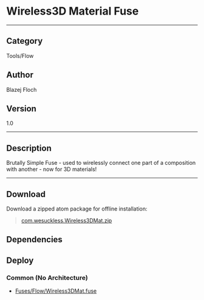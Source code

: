# Wireless3D Material Fuse
___

## Category
Tools/Flow

## Author
Blazej Floch

## Version
1.0

___

## Description
Brutally Simple Fuse - used to wirelessly connect one part of a composition with another - now for 3D materials!

___

## Download

Download a zipped atom package for offline installation:
> [com.wesuckless.Wireless3DMat.zip](https://gitlab.com/WeSuckLess/Reactor/-/archive/master/Reactor-master.zip?path=Atoms/com.wesuckless.Wireless3DMat)  

## Dependencies

## Deploy

### Common (No Architecture)

<ul>
<li><a href="https://gitlab.com/WeSuckLess/Reactor/-/blob/master/Atoms/com.wesuckless.Wireless3DMat/Fuses/Flow/Wireless3DMat.fuse?ref_type=heads">Fuses/Flow/Wireless3DMat.fuse</a></li>
</ul>
